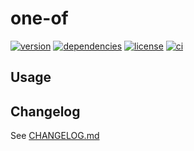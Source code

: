 # one-of

[![version](https://img.shields.io/crates/v/one-of?logo=rust&style=flat-square)](https://crates.io/crates/one-of)
[![dependencies](https://img.shields.io/librariesio/release/cargo/one-of?style=flat-square)](https://libraries.io/cargo/one-of)
[![license](https://img.shields.io/badge/license-MPL--2.0-blue?style=flat-square)](https://www.mozilla.org/en-US/MPL/2.0)
[![ci](https://img.shields.io/github/workflow/status/figsoda/one-of/ci?label=ci&logo=github-actions&style=flat-square)](https://github.com/figsoda/one-of/actions?query=workflow:ci)


## Usage


## Changelog

See [CHANGELOG.md](https://github.com/figsoda/one-of/blob/main/CHANGELOG.md)
